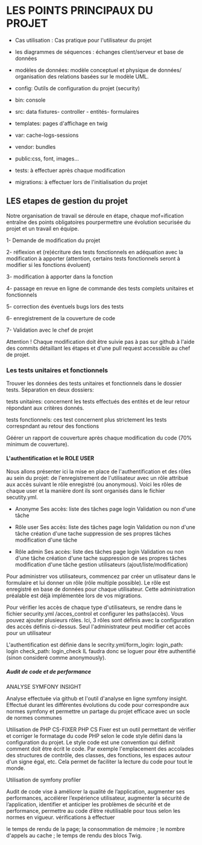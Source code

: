 # LES POINTS PRINCIPAUX DU PROJET

- Cas utilisation :  Cas pratique  pour l'utilisateur du projet

- les diagrammes de séquences : échanges client/serveur et base de données

- modèles de données: modèle conceptuel et physique de données/ organisation des relations basées sur le modèle UML.

- config: Outils de configuration du projet (security)

- bin: console

- src: data fixtures- controller - entités- formulaires

- templates: pages d'affichage en twig

- var: cache-logs-sessions

- vendor: bundles

- public:css, font, images...

- tests: à effectuer après chaque modification

- migrations: à effectuer lors de l'initialisation du projet


## LES etapes de gestion du projet

Notre organisation de travail se déroule en étape, chaque mof=ification entraîne des points obligatoires pourpermettre une évolution securisée du projet et un travail en équipe.

1- Demande de modification du projet

2- réflexion et (re)écriture des tests fonctionnels en adéquation avec la modification à apporter (attention, certains tests fonctionnels seront à modifier si les fonctions évoluent)

3- modification à apporter dans la fonction

4- passage en  revue en ligne de commande des tests complets unitaires et fonctionnels

5- correction des éventuels bugs lors des tests

6- enregistrement de la couverture de code

7- Validation avec le chef de projet

Attention ! Chaque modification doit être suivie pas à pas sur github à l'aide des commits détaillant les étapes et d'une pull request accessible au chef de projet.

### Les tests unitaires et fonctionnels

Trouver les données des tests unitaires et fonctionnels dans le dossier tests.
Séparation en deux dossiers:

tests unitaires: concernent les tests effectués des entités et de leur retour répondant aux critères donnés.

tests fonctionnels: ces test concernent plus strictement les tests correspndant au retour des fonctions

Géérer un rapport de couverture après chaque modification du code (70% minimum de couverture).


#### L'authentification et le ROLE USER

Nous allons présenter ici la mise en place de l'authentification et des rôles au sein du projet: de l'enregistrement de l'utilisateur avec un rôle attribué aux accès suivant le rôle enregistré (ou anonymous).
Voici les rôles de chaque user et la manière dont ils sont organisés dans le fichier secutity.yml.

-  Anonyme
Ses accès:
liste des tâches
page login
Validation ou non d'une tâche

- Rôle user
Ses accès:
liste des tâches
page login
Validation ou non d'une tâche
création d'une tache
suppression  de ses propres tâches
modification d'une tâche

- Rôle admin
Ses accès:
liste des tâches
page login
Validation ou non d'une tâche
création d'une tache
suppression  de ses propres tâches
modification d'une tâche
gestion utilisateurs
(ajout/liste/modification)

Pour administrer vos utilisateurs, commencez par créer un utlisateur dans le formulaire et lui donner un rôle (rôle multiple possible). Le rôle est enregistré en base de données pour chaque utilisateur. Cette administration préalable est déjà implémentée lors de vos migrations.

Pour vérifier les accès de chaque type d'utilisateurs, se rendre dans le fichier security.yml /acces_control et configurer les paths(accès). Vous pouvez ajouter plusieurs rôles.
Ici, 3 rôles sont définis avec la configuration des accès définis ci-dessus.
Seul l'administrateur peut modifier cet accès pour un utilisateur

L'authentification est définie dans le secrity.yml/form_login: login_path: login
check_path: login_check
IL faudra donc se loguer pour être authentifié (sinon consideré comme anonymously).

##### Audit de code et de performance
ANALYSE SYMFONY INSIGHT

Analyse effectuée via github et l'outil d'analyse en ligne symfony insight.
Effectué durant les différentes évolutions du code pour correspondre aux normes symfony et permettre un partage du projet efficace avec un socle de normes communes

Utilisation de PHP CS-FIXER
PHP CS Fixer est un outil permettant de vérifier et corriger le formatage du code PHP selon le code style défini dans la configuration du projet.
Le style code est une convention qui définit comment doit être écrit le code. Par exemple l'emplacement des accolades des structures de contrôle, des classes, des fonctions, les espaces autour d'un signe égal, etc.
Cela permet de faciliter la lecture du code pour tout le monde.

Utilisation de symfony profiler

Audit de code vise à améliorer la qualité de l’application, augmenter ses performances, accélérer l’expérience utilisateur, augmenter la sécurité de l’application, identifier et anticiper les problèmes de sécurité et de performance, permettre au code d’être réutilisable pour tous selon les normes en vigueur.
vérifications à effectuer

le temps de rendu de la page;
la consommation de mémoire  ;
le nombre d'appels au cache ;
le temps de rendu des blocs Twig.

